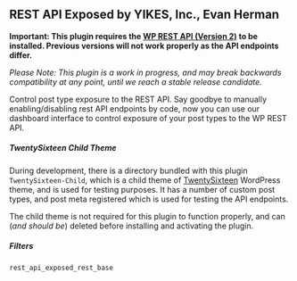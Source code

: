 ## REST API Exposed by YIKES, Inc., Evan Herman

<strong>Important: This plugin requires the [WP REST API (Version 2)](https://wordpress.org/plugins/rest-api/) to be installed. Previous versions will not work properly as the API endpoints differ.</strong>

<em>Please Note: This plugin is a work in progress, and may break backwards compatibility at any point, until we reach a stable release candidate.</em>

Control post type exposure to the REST API. Say goodbye to manually enabling/disabling rest API endpoints by code, now you can use our dashboard interface to control exposure of your post types to the WP REST API.

##### TwentySixteen Child Theme

During development, there is a directory bundled with this plugin `TwentySixteen-Child`, which is a child theme of [TwentySixteen](https://wordpress.org/themes/twentysixteen/) WordPress theme, and is used for testing purposes. It has a number of custom post types, and post meta registered which is used for testing the API endpoints.

The child theme is not required for this plugin to function properly, and can (<em>and should be</em>) deleted before installing and activating the plugin.

##### Filters

`rest_api_exposed_rest_base`

